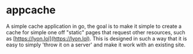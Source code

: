 # appcache

A simple cache application in go, the goal is to make it simple to create a cache for simple one off "static" pages that request other resources, such as [https://lyon.lol](https://lyon.lol). This is designed in such a way that it is easy to simply 'throw it on a server' and make it work with an existing site.
